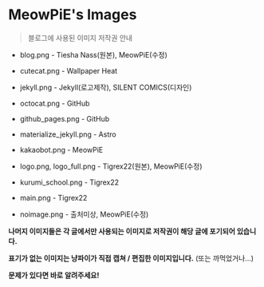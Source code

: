 # MeowPiE's Images

> 블로그에 사용된 이미지 저작권 안내

* blog.png - Tiesha Nass(원본), MeowPiE(수정)

* cutecat.png - Wallpaper Heat

* jekyll.png - Jekyll(로고제작), SILENT COMICS(디자인)

* octocat.png - GitHub

* github_pages.png - GitHub

* materialize_jekyll.png - Astro

* kakaobot.png - MeowPiE

* logo.png, logo_full.png - Tigrex22(원본), MeowPiE(수정)

* kurumi_school.png - Tigrex22

* main.png - Tigrex22

* noimage.png - 출처미상, MeowPiE(수정)

**나머지 이미지들은 각 글에서만 사용되는 이미지로 저작권이 해당 글에 포기되어 있습니다.**

**표기가 없는 이미지는 냥파이가 직접 캡쳐 / 편집한 이미지입니다.** (또는 까먹었거나...)

**문제가 있다면 바로 알려주세요!**
